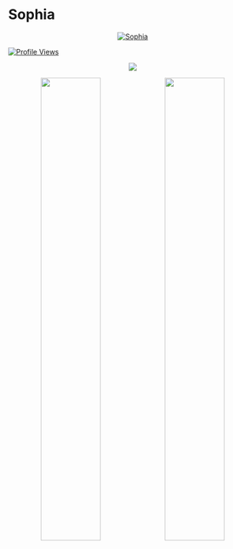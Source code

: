 # Sophia
<p align="center">
    <a href="https://sophiashirashaki.github.io">
        <img
            src="https://readme-typing-svg.herokuapp.com?size=15&width=280&lines=Welcome+To+My+Profile+📍"
            alt="Sophia"
        />
    </a>
</p>

 [![Profile Views](https://gpvc.arturio.dev/sophiashirashaki)](https://github.com/sophiashirashaki)

<p align="center">
  <a href="https://t.me/erosei_1"><img src="https://user-images.githubusercontent.com/77770753/117139498-f081c400-adc9-11eb-9aaf-f895a54ecc67.gif"></a>
    </p>
<p align="center">
    <img
        width="49%"
        src="https://github-readme-stats.vercel.app/api?username=sophiashirashaki&count_private=true&include_all_commits=true&show_icons=true&theme=tokyonight&custom_title=GitHub+Stats"
    />
    <img
        width="49%"
        src="https://github-readme-streak-stats.herokuapp.com?user=sophiashirashaki&theme=tokyonight"
    />
</p>
